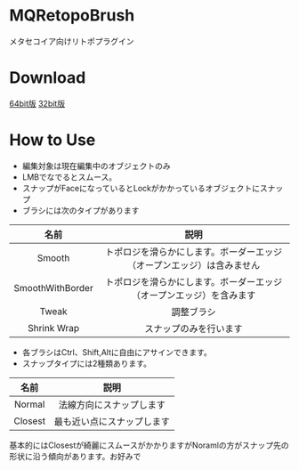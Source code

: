 # MQRetopoBrush
メタセコイア向けリトポプラグイン

# Download
[64bit版](https://github.com/sakana3/MQRetopoBrush/releases/download/v1.0.0/MQRetopoBrush_x64.zip)
[32bit版](https://github.com/sakana3/MQRetopoBrush/releases/download/v1.0.0/MQRetopoBrush_win32.zip)

# How to Use  

- 編集対象は現在編集中のオブジェクトのみ  
- LMBでなでるとスムース。
- スナップがFaceになっているとLockがかかっているオブジェクトにスナップ  
- ブラシには次のタイプがあります  

|名前        |説明          |
|:---------:|:------------:|
|Smooth      |トポロジを滑らかにします。ボーダーエッジ（オープンエッジ）は含みません          |
|SmoothWithBorder      |トポロジを滑らかにします。ボーダーエッジ（オープンエッジ）を含みます         |
|Tweak      |調整ブラシ          |
|Shrink Wrap      |スナップのみを行います          |

- 各ブラシはCtrl、Shift,Altに自由にアサインできます。
- スナップタイプには2種類あります。

|名前        |説明          |
|:---------:|:------------:|
|Normal     |法線方向にスナップします          |
|Closest    |最も近い点にスナップします         |

基本的にはClosestが綺麗にスムースがかかりますがNoramlの方がスナップ先の形状に沿う傾向があります。お好みで
